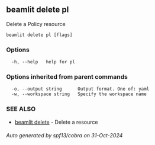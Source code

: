 ## beamlit delete pl

Delete a Policy resource

```
beamlit delete pl [flags]
```

### Options

```
  -h, --help   help for pl
```

### Options inherited from parent commands

```
  -o, --output string      Output format. One of: yaml
  -w, --workspace string   Specify the workspace name
```

### SEE ALSO

* [beamlit delete](beamlit_delete.md)	 - Delete a resource

###### Auto generated by spf13/cobra on 31-Oct-2024
